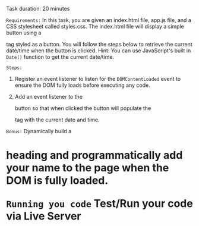 Task duration:  20 minutes

`Requirements:`
In this task, you are given an index.html file, app.js file, and a CSS stylesheet called styles.css.  The index.html file will display a simple button using a <div> tag styled as a button. You will follow the steps below to retrieve the current date/time when the button is clicked. Hint: You can use JavaScript's built in `Date()` function to get the current date/time.


`Steps:`
1. Register an event listener to listen for the `DOMContentLoaded` event to ensure the DOM fully loads before executing any code.

2. Add an event listener to the <div> button so that when clicked the button will populate the <p> tag with the current date and time.

`Bonus:`
Dynamically build a <h1> heading and programmatically add your name to the page when the DOM is fully loaded.


`Running you code`
Test/Run your code via Live Server

